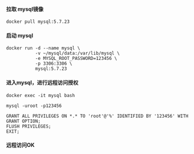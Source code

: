 
#### 拉取 mysql镜像
```
docker pull mysql:5.7.23
```

#### 启动 mysql
```docker
docker run -d --name mysql \
           -v ~/mysql/data:/var/lib/mysql \
           -e MYSQL_ROOT_PASSWORD=123456 \
           -p 3306:3306 \
           mysql:5.7.23
```

#### 进入mysql，进行远程访问授权
```
docker exec -it mysql bash

mysql -uroot -p123456

GRANT ALL PRIVILEGES ON *.* TO 'root'@'%' IDENTIFIED BY '123456' WITH GRANT OPTION;
FLUSH PRIVILEGES;
EXIT;
```

#### 远程访问OK